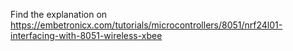 Find the explanation on https://embetronicx.com/tutorials/microcontrollers/8051/nrf24l01-interfacing-with-8051-wireless-xbee